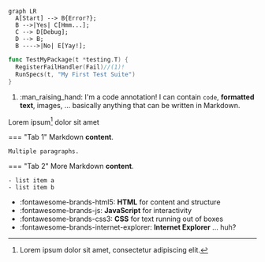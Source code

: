 <!--
SPDX-FileCopyrightText: © 2024 Siemens Healthcare GmbH
SPDX-License-Identifier: MIT
-->

``` mermaid
graph LR
  A[Start] --> B{Error?};
  B -->|Yes| C[Hmm...];
  C --> D[Debug];
  D --> B;
  B ---->|No| E[Yay!];
```

``` go
func TestMyPackage(t *testing.T) {
  RegisterFailHandler(Fail)//(1)!
  RunSpecs(t, "My First Test Suite")
} 
```

1.  :man_raising_hand: I'm a code annotation! I can contain `code`, __formatted
    text__, images, ... basically anything that can be written in Markdown.

Lorem ipsum[^1] dolor sit amet

[^1]: Lorem ipsum dolor sit amet, consectetur adipiscing elit.

=== "Tab 1"
    Markdown **content**.

    Multiple paragraphs.

=== "Tab 2"
    More Markdown **content**.

    - list item a
    - list item b

<div class="grid cards" markdown>

- :fontawesome-brands-html5: __HTML__ for content and structure
- :fontawesome-brands-js: __JavaScript__ for interactivity
- :fontawesome-brands-css3: __CSS__ for text running out of boxes
- :fontawesome-brands-internet-explorer: __Internet Explorer__ ... huh?

</div>
